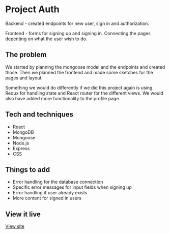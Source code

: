 # Project Auth
Backend - created endpoints for new user, sign in and authorization. 

Frontend - forms for signing up and signing in. Connecting the pages depenting on what the user wish to do.

## The problem
We started by planning the mongoose model and the endpoints and created those. Then we planned the frontend and made some sketches for the pages and layout.

Something we would do differently if we did this project again is using Redux for handling state and React router for the different views. We would also have added more functionality to the profile page. 


## Tech and techniques
* React
* MongoDB
* Mongoose
* Node.js
* Express
* CSS


## Things to add
* Error handling for the database connection
* Specific error messages for input fields when signing up
* Error handling if user already exists
* More content for signed in users

## View it live

[View site](https://auth-project.netlify.com/)
